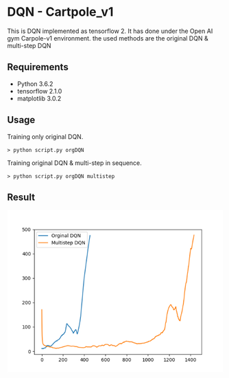 # DQN - Cartpole_v1
This is DQN implemented as tensorflow 2. It has done under the Open AI gym Carpole-v1 environment.
the used methods are the original DQN & multi-step DQN

## Requirements

- Python 3.6.2
- tensorflow 2.1.0
- matplotlib 3.0.2

## Usage

Training only original DQN.
```
> python script.py orgDQN
```

Training original DQN & multi-step in sequence.
```
> python script.py orgDQN multistep
```

## Result
![Result](\result.png)
